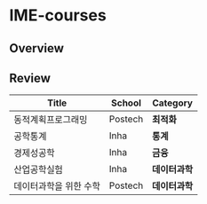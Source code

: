 # IME-courses

## Overview



## Review

| Title                  | School  | Category       |
| ---------------------- | ------- | -------------- |
| 동적계획프로그래밍     | Postech | **최적화**     |
| 공학통계               | Inha    | **통계**       |
| 경제성공학             | Inha    | **금융**       |
| 산업공학실험           | Inha    | **데이터과학** |
| 데이터과학을 위한 수학 | Postech | **데이터과학** |

